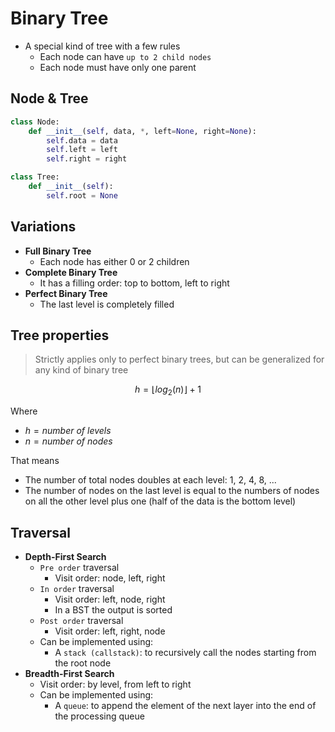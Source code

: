 # Binary Tree

- A special kind of tree with a few rules
  - Each node can have `up to 2 child nodes`
  - Each node must have only one parent

## Node & Tree

```python
class Node:
    def __init__(self, data, *, left=None, right=None):
        self.data = data
        self.left = left
        self.right = right

class Tree:
    def __init__(self):
        self.root = None
```

## Variations

- **Full Binary Tree**
  - Each node has either 0 or 2 children
- **Complete Binary Tree**
  - It has a filling order: top to bottom, left to right
- **Perfect Binary Tree**
  - The last level is completely filled

## Tree properties

> Strictly applies only to perfect binary trees, but can be generalized for any kind of binary tree

$$h = \lfloor log_2(n) \rfloor + 1$$

Where

- $h = number\ of\ levels$
- $n = number\ of\ nodes$

That means

- The number of total nodes doubles at each level: 1, 2, 4, 8, ...
- The number of nodes on the last level is equal to the numbers of nodes on all the other level plus one (half of the data is the bottom level)

## Traversal

- **Depth-First Search**
  - `Pre order` traversal
    - Visit order: node, left, right
  - `In order` traversal
    - Visit order: left, node, right
    - In a BST the output is sorted
  - `Post order` traversal
    - Visit order: left, right, node
  - Can be implemented using:
    - A `stack (callstack)`: to recursively call the nodes starting from the root node
- **Breadth-First Search**
  - Visit order: by level, from left to right
  - Can be implemented using:
    - A `queue`: to append the element of the next layer into the end of the processing queue
